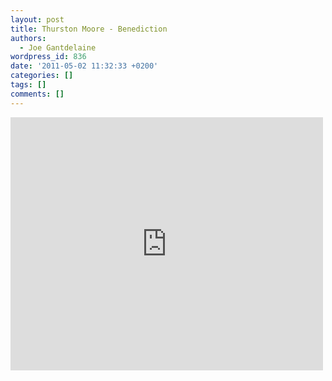```yaml
---
layout: post
title: Thurston Moore - Benediction
authors:
  - Joe Gantdelaine
wordpress_id: 836
date: '2011-05-02 11:32:33 +0200'
categories: []
tags: []
comments: []
---
```

<iframe width="500" height="405" src="http://www.youtube.com/embed/yVXy8bP4fP4" frameborder="0" allowfullscreen></iframe>
